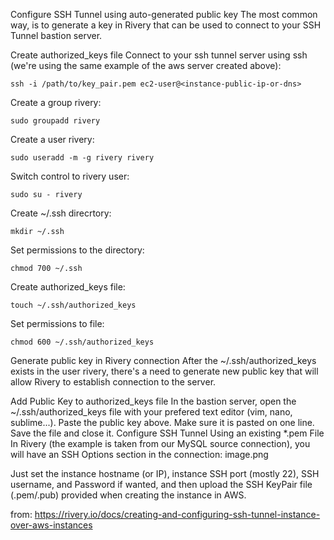Configure SSH Tunnel using auto-generated public key
The most common way, is to generate a key in Rivery that can be used to connect to your SSH Tunnel bastion server.

Create authorized_keys file
Connect to your ssh tunnel server using ssh (we're using the same example of the aws server created above):
```Shell
ssh -i /path/to/key_pair.pem ec2-user@<instance-public-ip-or-dns>
```
Create a group rivery:
```Shell
sudo groupadd rivery
```
Create a user rivery:
```Shell
sudo useradd -m -g rivery rivery
```
Switch control to rivery user:
```Shell
sudo su - rivery
```
Create ~/.ssh direcrtory:
```Shell
mkdir ~/.ssh
```
Set permissions to the directory:
```Shell
chmod 700 ~/.ssh
```
Create authorized_keys file:
```Shell
touch ~/.ssh/authorized_keys
```
Set permissions to file:
```Shell
chmod 600 ~/.ssh/authorized_keys
```
Generate public key in Rivery connection
After the ~/.ssh/authorized_keys exists in the user rivery, there's a need to generate new public key that will allow Rivery to establish connection to the server.


Add Public Key to authorized_keys file
In the bastion server, open the ~/.ssh/authorized_keys file with your prefered text editor (vim, nano, sublime...).
Paste the public key above. Make sure it is pasted on one line.
Save the file and close it.
Configure SSH Tunnel Using an existing *.pem File
In Rivery (the example is taken from our MySQL source connection), you will have an SSH Options section in the connection:
image.png

Just set the instance hostname (or IP), instance SSH port (mostly 22), SSH username, and Password if wanted, and then upload the SSH KeyPair file (.pem/.pub) provided when creating the instance in AWS.

from:
https://rivery.io/docs/creating-and-configuring-ssh-tunnel-instance-over-aws-instances
